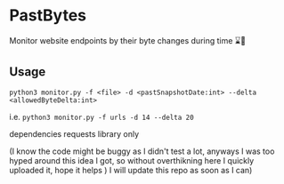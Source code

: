 # PastBytes
Monitor website endpoints by their byte changes during time ⌛️🥶

## Usage
```python3 monitor.py -f <file> -d <pastSnapshotDate:int> --delta <allowedByteDelta:int>```

i.e. ```python3 monitor.py -f urls -d 14 --delta 20```

dependencies requests library only

(I know the code might be buggy as I didn't test a lot, anyways I was too hyped around this idea I got,
so without overthikning here I quickly uploaded it, hope it helps ) I will update this repo as soon as I can)

